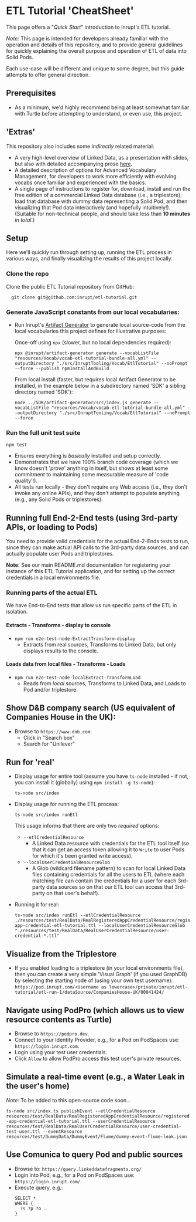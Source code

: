 # ETL Tutorial 'CheatSheet'

This page offers a "_Quick Start_" introduction to Inrupt's ETL tutorial.

_*Note:*_ This page is intended for developers already familiar with the
operation and details of this repository, and to provide general guidelines for
quickly explaining the overall purpose and operation of ETL of data into Solid
Pods.

Each use-case will be different and unique to some degree, but this guide
attempts to offer general direction.

## Prerequisites

- As a minimum, we'd highly recommend being at least somewhat familiar with
  Turtle before attempting to understand, or even use, this project.

## 'Extras'

This repository also includes some _indirectly_ related material:

- A very high-level overview of Linked Data, as a presentation with slides, but
  also with detailed accompanying prose [here](./LinkedDataOverview).
- A detailed description of options for Advanced Vocabulary Management, for
  developers to work more efficiently with evolving vocabs once familiar and
  experienced with the basics.
- A single page of instructions to register for, download, install and run the
  free edition of a commercial Linked Data database (i.e., a triplestore); load
  that database with dummy data representing a Solid Pod; and then visualizing
  that Pod data interactively (and hopefully intuitively!).
  (Suitable for non-technical people, and should take less than **10 minutes**
  _*in total*_.)

## Setup

Here we'll quickly run through setting up, running the ETL process in various
ways, and finally visualizing the results of this project locally.

### Clone the repo

Clone the public ETL Tutorial repository from GitHub:

```
  git clone git@github.com:inrupt/etl-tutorial.git
```

### Generate JavaScript constants from our local vocabularies:

- Run Inrupt's [Artifact Generator](https://github.com/inrupt/artifact-generator)
  to generate local source-code from the local vocabularies this project defines
  for illustrative purposes:

  Once-off using `npx` (slower, but no local dependencies required):

  ```
  npx @inrupt/artifact-generator generate --vocabListFile "resources/Vocab/vocab-etl-tutorial-bundle-all.yml" --outputDirectory "./src/InruptTooling/Vocab/EtlTutorial" --noPrompt --force --publish npmInstallAndBuild
  ```

  From local install (faster, but requires local Artifact Generator to be
  installed, in the example below in a subdirectory named 'SDK' a sibling
  directory named 'SDK'):

  ```
  node ../SDK/artifact-generator/src/index.js generate --vocabListFile "resources/Vocab/vocab-etl-tutorial-bundle-all.yml" --outputDirectory "./src/InruptTooling/Vocab/EtlTutorial" --noPrompt --force
  ```

### Run the full unit test suite

```
npm test
```

- Ensures everything is _basically_ installed and setup correctly.
- Demonstrates that we have 100% branch code coverage (which we know doesn't
  '_prove_' anything in itself, but shows at least some commitment to
  maintaining some measurable measure of 'code quality'!).
- All tests run locally - they don't require any Web access (i.e., they don't
  invoke any online APIs), and they don't attempt to populate anything (e.g.,
  any Solid Pods or triplestores).

## Running full End-2-End tests (using 3rd-party APIs, or loading to Pods)

You need to provide valid credentials for the actual End-2-Ends tests to run,
since they can make actual API calls to the 3rd-party data sources, and can
actually populate user Pods and triplestores.

**Note:** See our main README.md documentation for registering your instance of
this ETL Tutorial application, and for setting up the correct credentials in a
local environments file.

### Running parts of the actual ETL

We have End-to-End tests that allow us run specific parts of the ETL in
isolation.

#### Extracts - Transforms - display to console

- `npm run e2e-test-node-ExtractTransform-display`
  - Extracts from real sources, Transforms to Linked Data, but only displays
    results to the console.

#### Loads data from local files - Transforms - Loads

- `npm run e2e-test-node-localExtract-TransformLoad`
  - Reads from _local_ sources, Transforms to Linked Data, and Loads to Pod
    and/or triplestore.

## Show D&B company search (US equivalent of Companies House in the UK):

- Browse to `https://www.dnb.com`:
  - Click in "Search box"
  - Search for "Unilever"

## Run for 'real'

- Display usage for entire tool (assume you have `ts-node` installed - if not,
  you can install it (globally) using `npm install -g ts-node`):

  ```
  ts-node src/index
  ```

- Display usage for running the ETL process:

  ```
  ts-node src/index runEtl
  ```

  This usage informs that there are only two _required_ options:

  - `--etlCredentialResource`
    - A Linked Data resource with credentials for the ETL tool itself (so that
      it can get an access token allowing it to `Write` to user Pods for which
      it's been granted write access).
  - `--localUserCredentialResourceGlob`
    - A Glob (wildcard filename pattern) to scan for local Linked Data files
      containing credentials for all the users to ETL (where each matching file
      can contain the credentials for a user for each 3rd-party data sources so
      on that our ETL tool can access that 3rd-party on that user's behalf).

- Running it for real:

  ```
  ts-node src/index runEtl --etlCredentialResource ./resources/test/RealData/RealRegisteredAppCredentialResource/registered-app-credential-etl-tutorial.ttl --localUserCredentialResourceGlob "./resources/test/RealData/RealUserCredentialResource/user-credential-*.ttl"
  ```

## Visualize from the Triplestore

- If you enabled loading to a triplestore (in your local environments file),
  then you can create a very simple 'Visual Graph' (if you used GraphDB) by
  selecting the starting node of (using your own test username):
  `https://pod.inrupt.com/<Username as lowercase>/private/inrupt/etl-tutorial/etl-run-1/dataSource/CompaniesHouse-UK/00041424/`

## Navigate using PodPro (which allows us to view resource contents as Turtle)

- Browse to `https://podpro.dev`.
- Connect to your Identity Provider, e.g., for a Pod on PodSpaces use:
  `https://login.inrupt.com`.
- Login using your test user credentials.
- Click `Allow` to allow PodPro access this test user's private resources.

## Simulate a real-time event (e.g., a Water Leak in the user's home)

_Note:_ To be added to this open-source code soon...

`ts-node src/index.ts publishEvent --etlCredentialResource resources/test/RealData/RealRegisteredAppCredentialResource/registered-app-credential-etl-tutorial.ttl --userCredentialResource resources/test/RealData/RealUserCredentialResource/user-credential-test-user.ttl --eventResource resources/test/DummyData/DummyEvent/Flume/dummy-event-flume-leak.json`

## Use Comunica to query Pod and public sources

- Browse to: `https://query.linkeddatafragments.org/`
- Login into Pod, e.g., for a Pod on PodSpaces use: `https://login.inrupt.com/`.
- Execute query, e.g.:
  ```
  SELECT *
  WHERE {
    ?s ?p ?o .
  }
  ```
